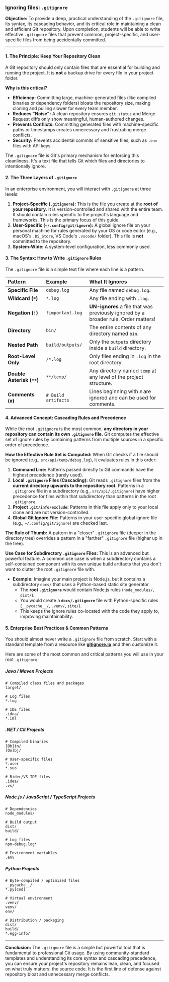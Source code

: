 ### **Ignoring files: `.gitignore`**

**Objective:** To provide a deep, practical understanding of the `.gitignore` file, its syntax, its cascading behavior, and its critical role in maintaining a clean and efficient Git repository. Upon completion, students will be able to write effective `.gitignore` files that prevent common, project-specific, and user-specific files from being accidentally committed.

---

#### **1. The Principle: Keep Your Repository Clean**

A Git repository should only contain files that are essential for building and running the project. It is **not** a backup drive for every file in your project folder.

**Why is this critical?**
*   **Efficiency:** Committing large, machine-generated files (like compiled binaries or dependency folders) bloats the repository size, making cloning and pulling slower for every team member.
*   **Reduces "Noise":** A clean repository ensures `git status` and Merge Request diffs only show meaningful, human-authored changes.
*   **Prevents Conflicts:** Committing generated files with machine-specific paths or timestamps creates unnecessary and frustrating merge conflicts.
*   **Security:** Prevents accidental commits of sensitive files, such as `.env` files with API keys.

The `.gitignore` file is Git's primary mechanism for enforcing this cleanliness. It's a text file that tells Git which files and directories to intentionally ignore.

#### **2. The Three Layers of `.gitignore`**

In an enterprise environment, you will interact with `.gitignore` at three levels:

1.  **Project-Specific (`.gitignore`):** This is the file you create at the **root of your repository**. It is version-controlled and shared with the entire team. It should contain rules specific to the project's language and frameworks. This is the primary focus of this guide.
2.  **User-Specific (`~/.config/git/ignore`):** A global ignore file on your personal machine for rules generated by your OS or code editor (e.g., macOS's `.DS_Store`, VS Code's `.vscode/` folder). This file is **not** committed to the repository.
3.  **System-Wide:** A system-level configuration, less commonly used.

#### **3. The Syntax: How to Write `.gitignore` Rules**

The `.gitignore` file is a simple text file where each line is a pattern.

| Pattern                    | Example             | What It Ignores                                                                     |
| :------------------------- | :------------------ | :---------------------------------------------------------------------------------- |
| **Specific File**          | `debug.log`         | Any file named `debug.log`.                                                         |
| **Wildcard (`*`)**         | `*.log`             | Any file ending with `.log`.                                                        |
| **Negation (`!`)**         | `!important.log`    | **UN-ignores** a file that was previously ignored by a broader rule. Order matters! |
| **Directory**              | `bin/`              | The entire contents of any directory named `bin`.                                   |
| **Nested Path**            | `build/outputs/`    | Only the `outputs` directory inside a `build` directory.                            |
| **Root-Level Only**        | `/*.log`            | Only files ending in `.log` in the root directory.                                  |
| **Double Asterisk (`**`)** | `**/temp/`          | Any directory named `temp` at any level of the project structure.                   |
| **Comments (`#`)**         | `# Build artifacts` | Lines beginning with `#` are ignored and can be used for comments.                  |

#### **4. Advanced Concept: Cascading Rules and Precedence**

While the root `.gitignore` is the most common, **any directory in your repository can contain its own `.gitignore` file.** Git computes the effective set of ignore rules by combining patterns from multiple sources in a specific order of precedence.

**How the Effective Rule Set is Computed:**
When Git checks if a file should be ignored (e.g., `src/api/temp/debug.log`), it evaluates rules in this order:

1.  **Command Line:** Patterns passed directly to Git commands have the highest precedence (rarely used).
2.  **Local `.gitignore` Files (Cascading):** Git reads `.gitignore` files from the **current directory upwards to the repository root**. Patterns in a `.gitignore` file in a subdirectory (e.g., `src/api/.gitignore`) have higher precedence for files within that subdirectory than patterns in the root `.gitignore`.
3.  **Project `.git/info/exclude`:** Patterns in this file apply only to your local clone and are not version-controlled.
4.  **Global Git Ignore File:** Patterns in your user-specific global ignore file (e.g., `~/.config/git/ignore`) are checked last.

**The Rule of Thumb:** A pattern in a "closer" `.gitignore` file (deeper in the directory tree) overrides a pattern in a "farther" `.gitignore` file (higher up in the tree).

**Use Case for Subdirectory `.gitignore` Files:**
This is an advanced but powerful feature. A common use case is when a subdirectory contains a self-contained component with its own unique build artifacts that you don't want to clutter the root `.gitignore` file with.

*   **Example:** Imagine your main project is Node.js, but it contains a subdirectory `docs/` that uses a Python-based static site generator.
    *   The **root `.gitignore`** would contain Node.js rules (`node_modules/`, `dist/`).
    *   You would create a **`docs/.gitignore`** file with Python-specific rules (`__pycache__/`, `.venv/`, `site/`).
    *   This keeps the ignore rules co-located with the code they apply to, improving maintainability.

#### **5. Enterprise Best Practices & Common Patterns**

You should almost never write a `.gitignore` file from scratch. Start with a standard template from a resource like **[gitignore.io](https://www.toptal.com/developers/gitignore)** and then customize it.

Here are some of the most common and critical patterns you will use in your root `.gitignore`:

##### **Java / Maven Projects**
```gitignore
# Compiled class files and packages
target/

# Log files
*.log

# IDE files
.idea/
*.iml
```

##### **.NET / C# Projects**
```gitignore
# Compiled binaries
[Bb]in/
[Oo]bj/

# User-specific files
*.user
*.suo

# Rider/VS IDE files
.idea/
.vs/
```

##### **Node.js / JavaScript / TypeScript Projects**
```gitignore
# Dependencies
node_modules/

# Build output
dist/
build/

# Log files
npm-debug.log*

# Environment variables
.env
```

##### **Python Projects**
```gitignore
# Byte-compiled / optimized files
__pycache__/
*.py[cod]

# Virtual environment
.venv/
venv/
env/

# Distribution / packaging
dist/
build/
*.egg-info/
```

---

**Conclusion:** The `.gitignore` file is a simple but powerful tool that is fundamental to professional Git usage. By using community-standard templates and understanding its core syntax and cascading precedence, you can ensure your project's repository remains lean, clean, and focused on what truly matters: the source code. It is the first line of defense against repository bloat and unnecessary merge conflicts.